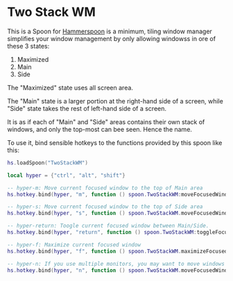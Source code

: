 Two Stack WM
============

This is a Spoon for [Hammerspoon] is a minimum, tiling window manager
simplifies your window management by only allowing windowss in ore of
these 3 states:

1. Maximized
2. Main
3. Side

The "Maximized" state uses all screen area.

The "Main" state is a larger portion at the right-hand side of a screen, 
while "Side" state takes the rest of left-hand side of a screen.

It is as if each of "Main" and "Side" areas contains their own stack
of windows, and only the top-most can bee seen. Hence the name.


To use it, bind sensible hotkeys to the functions provided by this spoon like this:

```lua
hs.loadSpoon("TwoStackWM")

local hyper = {"ctrl", "alt", "shift"}

-- hyper-m: Move current focused window to the top of Main area
hs.hotkey.bind(hyper, "m", function () spoon.TwoStackWM:moveFocusedWindowToMainStack() end)

-- hyper-s: Move current focused window to the top of Side area
hs.hotkey.bind(hyper, "s", function () spoon.TwoStackWM.moveFocusedWindowToSideStack() end)

-- hyper-return: Toogle current focused window between Main/Side.
hs.hotkey.bind(hyper, "return", function () spoon.TwoStackWM:toggleFocusedWindowToMainOrSide() end)

-- hyper-f: Maximize current focused window
hs.hotkey.bind(hyper, "f", function () spoon.TwoStackWM.maximizeFocusedWindow() end)

-- hyper-n: If you use multiple monitors, you may want to move windows to different monitors.
hs.hotkey.bind(hyper, "n", function () spoon.TwoStackWM.moveFocusedWindowToNextScreen() end)
```

[Hammerspoon]: https://www.hammerspoon.org/
